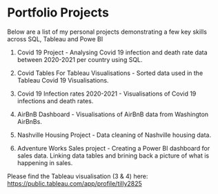 # Portfolio Projects 

Below are a list of my personal projects demonstrating a few key skills across SQL, Tableau and Powe BI

1) Covid 19 Project - Analysing Covid 19 infection and death rate data between 2020-2021 per country using SQL.

2) Covid Tables For Tableau Visualisations - Sorted data used in the Tableau Covid 19 Visualisations.

3) Covid 19 Infection rates 2020-2021 - Visualisations of Covid 19 infections and death rates.

4) AirBnB Dashboard - Visualisations of AirBnB data from Washington AirBnBs. 

5) Nashville Housing Project - Data cleaning of Nashville housing data.

6) Adventure Works Sales project - Creating a Power BI dashboard for sales data. Linking data tables and brining back a picture of what is happening in sales. 

Please find the Tableau visualisation (3 & 4) here: https://public.tableau.com/app/profile/tilly2825
